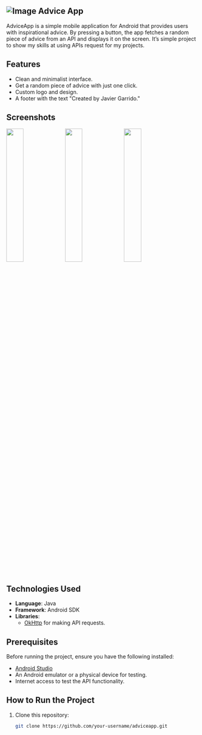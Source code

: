 ## ![Image](https://github.com/user-attachments/assets/7d624dcd-9b60-4312-ae95-7b4eaad2f6b2) Advice App

AdviceApp is a simple mobile application for Android that provides users with inspirational advice. By pressing a button, the app fetches a random piece of advice from an API and displays it on the screen. It’s simple project to show my skills at using APIs request for my projects.

## Features

- Clean and minimalist interface.
- Get a random piece of advice with just one click.
- Custom logo and design.
- A footer with the text "Created by Javier Garrido."

## Screenshots
 <img src="https://github.com/user-attachments/assets/591857ec-453e-4fd0-aaf0-7d79153c273e" width="30%">  <img src="https://github.com/user-attachments/assets/0c61559f-99a8-4afd-8410-7f0613fbf047" width="30%">  <img src="https://github.com/user-attachments/assets/17f425df-27df-4cc4-b73b-c54488b04f2b" width="30%"> 
## Technologies Used

- **Language**: Java
- **Framework**: Android SDK
- **Libraries**:
  - [OkHttp](https://square.github.io/okhttp/) for making API requests.

## Prerequisites

Before running the project, ensure you have the following installed:

- [Android Studio](https://developer.android.com/studio)
- An Android emulator or a physical device for testing.
- Internet access to test the API functionality.

## How to Run the Project

1. Clone this repository:
   ```bash
   git clone https://github.com/your-username/adviceapp.git
